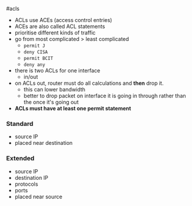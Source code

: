 #acls
- ACLs use ACEs (access control entries)
- ACEs are also called ACL statements
- prioritise different kinds of traffic
- go from most complicated > least complicated
	- `permit J`
	- `deny CISA`
	- `permit BCIT`
	- `deny any`
- there is two ACLs for one interface
	- in/out
- on ACLs out, router must do all calculations and **then** drop it.
	- this can lower bandwidth
	- better to drop packet on interface it is going in through rather than the once it's going out
- **ACLs must have at least one permit statement**
### Standard
- source IP
- placed near destination
### Extended
- source IP
- destination IP
- protocols
- ports
- placed near source